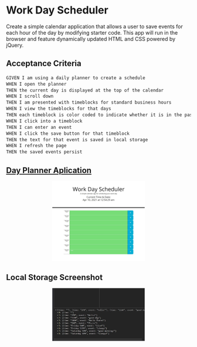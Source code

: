 # Work Day Scheduler

Create a simple calendar application that allows a user to save events for each hour of the day by modifying starter code. This app will run in the browser and feature dynamically updated HTML and CSS powered by jQuery.

## Acceptance Criteria

```md
GIVEN I am using a daily planner to create a schedule
WHEN I open the planner
THEN the current day is displayed at the top of the calendar
WHEN I scroll down
THEN I am presented with timeblocks for standard business hours
WHEN I view the timeblocks for that days
THEN each timeblock is color coded to indicate whether it is in the past, present, or future
WHEN I click into a timeblock
THEN I can enter an event
WHEN I click the save button for that timeblock
THEN the text for that event is saved in local storage
WHEN I refresh the page
THEN the saved events persist
```

<h2><a href="https://zahra315.github.io/time-block-planner/">Day Planner Aplication</a></h2>
<p align="center">
  <img src="https://github.com/zahra315/time-block-planner/blob/main/assets/img/01.jpg" width="50%">
</p>

<h2>Local Storage Screenshot</h2>
<p align="center">
  <img src="https://github.com/zahra315/time-block-planner/blob/main/assets/img/02.jpg" width="50%">
</p>
